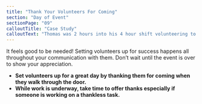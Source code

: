 ```yaml
---
title: "Thank Your Volunteers For Coming"
section: "Day of Event"
sectionPage: "09"
calloutTitle: "Case Study"
calloutText: "Thomas was 2 hours into his 4 hour shift volunteering to wash dishes for the holiday spiel and let’s just say the thrill was gone. No matter how fast he washed dishes it seemed like the kitchen crew was getting them dirty again. Just about the time that Thomas was thinking he had made a mistake volunteering Bill the bonspiel manager came into the kitchen and made it a point to thank Thomas again for the hard work he was doing to help make the event a success. Bill checked to see if anyone in the kitchen needed a shift drink, had stories of the compliments he was hearing for the food and let the group know that this might be some of the best food ever. Thomas was invigorated by the attention, shift drink and compliments and was able to keep powering through the dishes."
---
```


It feels good to be needed! Setting volunteers up for success happens all throughout your communication with them. Don’t wait until the event is over to show your appreciation.

- **Set volunteers up for a great day by thanking them for coming when they walk through the door.**
- **While work is underway, take time to offer thanks especially if someone is working on a thankless task.**
